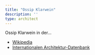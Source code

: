 ```yaml
---
title: "Ossip Klarwein"
description: ''
type: architect
---
```


Ossip Klarwein in der...
* [Wikipedia](https://de.wikipedia.org/wiki/Ossip_Klarwein)
* [Internationalen Architektur-Datenbank](https://deu.archinform.net/arch/68687.htm)
